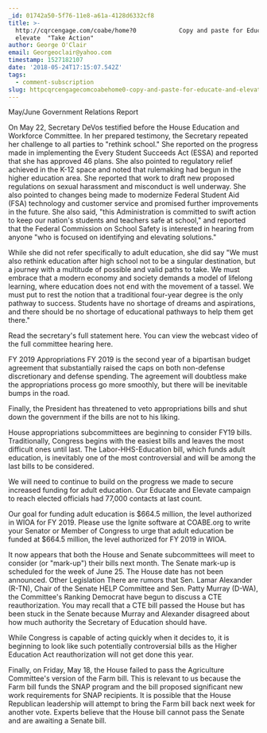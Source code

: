 ```yaml
---
_id: 01742a50-5f76-11e8-a61a-4128d6332cf8
title: >-
  http://cqrcengage.com/coabe/home?0            Copy and paste for Educate and
  elevate  "Take Action"
author: George O'Clair
email: Georgeoclair@yahoo.com
timestamp: 1527182107
date: '2018-05-24T17:15:07.542Z'
tags:
  - comment-subscription
slug: httpcqrcengagecomcoabehome0-copy-and-paste-for-educate-and-elevate-take-action
---
```

May/June Government Relations Report


On May 22, Secretary DeVos testified before the House Education and Workforce Committee. In her prepared testimony, the Secretary repeated her challenge to all parties to "rethink school." She reported on the progress made in implementing the Every Student Succeeds Act (ESSA) and reported that she has approved 46 plans. She also pointed to regulatory relief achieved in the K-12 space and noted that rulemaking had begun in the higher education area. She reported that work to draft new proposed regulations on sexual harassment and misconduct is well underway. She also pointed to changes being made to modernize Federal Student Aid (FSA) technology and customer service and promised further improvements in the future. She also said, "this Administration is committed to swift action to keep our nation's students and teachers safe at school," and reported that the Federal Commission on School Safety is interested in hearing from anyone "who is focused on identifying and elevating solutions." 

While she did not refer specifically to adult education, she did say "We must also rethink education after high school not to be a singular destination, but a journey with a multitude of possible and valid paths to take. We must embrace that a modern economy and society demands a model of lifelong learning, where education does not end with the movement of a tassel. We must put to rest the notion that a traditional four-year degree is the only pathway to success. Students have no shortage of dreams and aspirations, and there should be no shortage of educational pathways to help them get there." 

Read the secretary's full statement here. You can view the webcast video of the full committee hearing here. 

FY 2019 Appropriations
FY 2019 is the second year of a bipartisan budget agreement that substantially raised the caps on both non-defense discretionary and defense spending. The agreement will doubtless make the appropriations process go more smoothly, but there will be inevitable bumps in the road.


Finally, the President has threatened to veto appropriations bills and shut down the government if the bills are not to his liking.

House appropriations subcommittees are beginning to consider FY19 bills. Traditionally, Congress begins with the easiest bills and leaves the most difficult ones until last. The Labor-HHS-Education bill, which funds adult education, is inevitably one of the most controversial and will be among the last bills to be considered.


We will need to continue to build on the progress we made to secure increased funding for adult education. Our Educate and Elevate campaign to reach elected officials had 77,000 contacts at last count.

Our goal for funding adult education is $664.5 million, the level authorized in WIOA for FY 2019. Please use the Ignite software at COABE.org to write your Senator or Member of Congress to urge that adult education be funded at $664.5 million, the level authorized for FY 2019 in WIOA.

It now appears that both the House and Senate subcommittees will meet to consider (or "mark-up") their bills next month. The Senate mark-up is scheduled for the week of June 25. The House date has not been announced.
Other Legislation
There are rumors that Sen. Lamar Alexander (R-TN), Chair of the Senate HELP Committee and Sen. Patty Murray (D-WA), the Committee's Ranking Democrat have begun to discuss a CTE reauthorization. You may recall that a CTE bill passed the House but has been stuck in the Senate because Murray and Alexander disagreed about how much authority the Secretary of Education should have.
 
While Congress is capable of acting quickly when it decides to, it is beginning to look like such potentially controversial bills as the Higher Education Act reauthorization will not get done this year. 
 
Finally, on Friday, May 18, the House failed to pass the Agriculture Committee's version of the Farm bill. This is relevant to us because the Farm bill funds the SNAP program and the bill proposed significant new work requirements for SNAP recipients. It is possible that the House Republican leadership will attempt to bring the Farm bill back next week for another vote. Experts believe that the House bill cannot pass the Senate and are awaiting a Senate bill.
